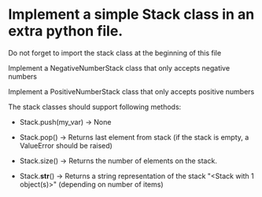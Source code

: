 # Implement a simple Stack class in an extra python file. 
Do not forget to import the stack class at the beginning of this file

Implement a NegativeNumberStack class that only accepts negative numbers

Implement a PositiveNumberStack class that only accepts positive numbers

The stack classes should support following methods:

- Stack.push(my_var) -> None

- Stack.pop() -> Returns last element from stack (if the stack is empty, a ValueError should be raised)

- Stack.size() -> Returns the number of elements on the stack.

- Stack.__str__() -> Returns a string representation of the stack "<Stack with 1 object(s)>" (depending on number of items)

